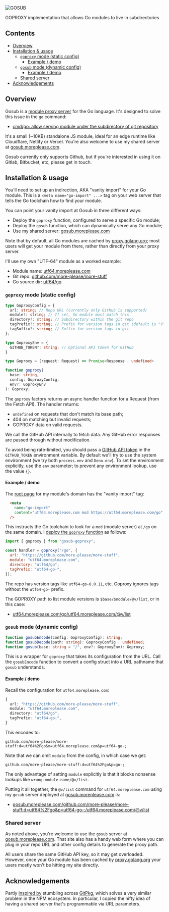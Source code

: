 ![GOSUB](https://raw.githubusercontent.com/more-please/more-stuff/main/gosub/gosub.svg)

GOPROXY implementation that allows Go modules to live in subdirectories

## Contents

<!-- toc -->

- [Overview](#overview)
- [Installation & usage](#installation--usage)
  * [`goproxy` mode (static config)](#goproxy-mode-static-config)
    + [Example / demo](#example--demo)
  * [`gosub` mode (dynamic config)](#gosub-mode-dynamic-config)
    + [Example / demo](#example--demo-1)
  * [Shared server](#shared-server)
- [Acknowledgements](#acknowledgements)

<!-- tocstop -->

## Overview

Gosub is a [module proxy server](https://go.dev/ref/mod#goproxy-protocol) for the Go language. It's designed to solve this issue in the `go` command:

- [cmd/go: allow serving module under the subdirectory of git repository](https://github.com/golang/go/issues/34055)

It's a small (~10KB) standalone JS module, ideal for an edge runtime like Cloudflare, Netlify or Vercel. You're also welcome to use my shared server at [gosub.moreplease.com](https://gosub.moreplease.com).

Gosub currently only supports Github, but if you're interested in using it on Gitlab, Bitbucket, etc, please get in touch.

## Installation & usage

You'll need to set up an indirection, AKA "vanity import" for your Go module. This is a `<meta name="go-import" ...>` tag on your web server that tells the Go toolchain how to find your module.

You can point your vanity import at Gosub in three different ways:

- Deploy the `goproxy` function, configured to serve a specific Go module;
- Deploy the `gosub` function, which can dynamically serve any Go module;
- Use my shared server: [gosub.moreplease.com](https://gosub.moreplease.com)

Note that by default, all Go modules are cached by [proxy.golang.org](https://proxy.golang.org); most users will get your module from there, rather than directly from your proxy server.

I'll use my own "UTF-64" module as a worked example:

- Module name: [utf64.moreplease.com](https://utf64.moreplease.com)
- Git repo: [github.com/more-please/more-stuff](https://github.com/more-please/more-stuff)
- Go source dir: [utf64/go](https://github.com/more-please/more-stuff/tree/main/utf64/go)

### `goproxy` mode (static config)

```TypeScript
type GoproxyConfig = {
  url: string; // Repo URL (currently only Github is supported)
  module?: string; // If set, Go module must match this
  directory?: string; // Subdirectory within the git repo
  tagPrefix?: string; // Prefix for version tags in git (default is "V")
  tagSuffix?: string; // Suffix for version tags in git
};

type GoproxyEnv = {
  GITHUB_TOKEN?: string; // Optional API token for GitHub
}

type Goproxy = (request: Request) => Promise<Response | undefined>

function goproxy(
  base: string,
  config: GoproxyConfig,
  env?: GoproxyEnv
): Goproxy;
```

The `goproxy` factory returns an async handler function for a Request (from the Fetch API). The handler returns:

- `undefined` on requests that don't match its base path;
- 404 on matching but invalid requests;
- GOPROXY data on valid requests.

We call the GitHub API internally to fetch data. Any GitHub error responses are passed through without modification.

To avoid being rate-limited, you should pass a [GitHub API token](https://docs.github.com/en/rest/overview/authenticating-to-the-rest-api?apiVersion=2022-11-28) in the `GITHUB_TOKEN` environment variable. By default we'll try to use the system environment (we try both `process.env` and `Deno.env`). To set the environment explicitly, use the `env` parameter; to prevent any environment lookup, use the value `{}`.

#### Example / demo

The [root page](https://github.com/more-please/more-stuff/blob/main/utf64/website/pages/index.astro) for my module's domain has the "vanity import" tag:

```HTML
  <meta
    name="go-import"
    content="utf64.moreplease.com mod https://utf64.moreplease.com/go"
  />
```

This instructs the Go toolchain to look for a `mod` (module server) at `/go` on the same domain. I [deploy the `goproxy` function](https://github.com/more-please/more-stuff/blob/main/utf64/website/pages/go/%5B...goproxy%5D.ts) as follows:

```JavaScript
import { goproxy } from "gosub-goproxy";

const handler = goproxy("/go", {
  url: "https://github.com/more-please/more-stuff",
  module: "utf64.moreplease.com",
  directory: "utf64/go",
  tagPrefix: "utf64-go-",
});
```

The repo has version tags like `utf64-go-0.0.11`, etc. Goproxy ignores tags without the `utf64-go-` prefix.

The GOPROXY path to list module versions is `$base/$module/@v/list`, or in this case:

- [utf64.moreplease.com/go/utf64.moreplease.com/@v/list](https://utf64.moreplease.com/go/utf64.moreplease.com/@v/list)

### `gosub` mode (dynamic config)

```TypeScript
function gosubEncode(config: GoproxyConfig): string;
function gosubDecode(path: string): GoproxyConfig | undefined;
function gosub(base: string = "/", env?: GoproxyEnv): Goproxy;
```

This is a wrapper for `goproxy` that takes its configuration from the URL. Call the `gosubEncode` function to convert a config struct into a URL pathname that `gosub` understands.

#### Example / demo

Recall the configuration for `utf64.moreplease.com`:

```TypeScript
{
  url: "https://github.com/more-please/more-stuff",
  module: "utf64.moreplease.com",
  directory: "utf64/go",
  tagPrefix: "utf64-go-",
}
```

This encodes to:

```
github.com/more-please/more-stuff:d=utf64%2Fgo&m=utf64.moreplease.com&p=utf64-go-;
```

Note that we can omit `module` from the config, in which case we get:

```
github.com/more-please/more-stuff:d=utf64%2Fgo&p=go-;
```

The only advantage of setting `module` explicitly is that it blocks nonsense lookups like `wrong-module-name/@v/list`.

Putting it all together, the `@v/list` command for `utf64.moreplease.com` using my `gosub` server deployed at [gosub.moreplease.com](https://gosub.moreplease.com) is:

- [gosub.moreplease.com/github.com/more-please/more-stuff:d=utf64%2Fgo&p=utf64-go-;/utf64.moreplease.com/@v/list](https://gosub.moreplease.com/github.com/more-please/more-stuff:d=utf64%2Fgo&p=utf64-go-;/utf64.moreplease.com/@v/list)

### Shared server

As noted above, you're welcome to use the `gosub` server at [gosub.moreplease.com](https://gosub.moreplease.com). That site also has a handy web form where you can plug in your repo URL and other config details to generate the proxy path.

All users share the same GitHub API key, so it may get overloaded. However, once your Go module has been cached by [proxy.golang.org](https://proxy.golang.org) your users mostly won't be hitting my site directly.

## Acknowledgements

Partly [inspired by](https://mastodon.scot/@iainmerrick/111069329750890072) stumbling across [GitPkg](https://gitpkg.vercel.app), which solves a very similar problem in the NPM ecosystem. In particular, I copied the nifty idea of having a shared server that's programmable via URL parameters.

